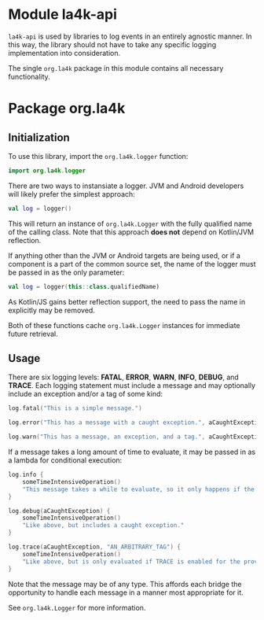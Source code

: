 # Module la4k-api

`la4k-api` is used by libraries to log events in an entirely agnostic manner. In this way, the
library should not have to take any specific logging implementation into consideration.

The single `org.la4k` package in this module contains all necessary functionality.

# Package org.la4k

## Initialization

To use this library, import the `org.la4k.logger` function:

```kotlin
import org.la4k.logger
```

There are two ways to instansiate a logger. JVM and Android developers will likely prefer the
simplest approach:

```kotlin
val log = logger()
```

This will return an instance of `org.la4k.Logger` with the fully qualified name of the calling
class. Note that this approach **does not** depend on Kotlin/JVM reflection.

If anything other than the JVM or Android targets are being used, or if a component is a part of
the common source set, the name of the logger must be passed in as the only parameter:

```kotlin
val log = logger(this::class.qualifiedName)
```

As Kotlin/JS gains better reflection support, the need to pass the name in explicitly may be
removed.

Both of these functions cache `org.la4k.Logger` instances for immediate future retrieval.

## Usage

There are six logging levels: **FATAL**, **ERROR**, **WARN**, **INFO**, **DEBUG**, and
**TRACE**. Each logging statement must include a message and may optionally include an exception
and/or a tag of some kind:

```kotlin
log.fatal("This is a simple message.")
```

```kotlin
log.error("This has a message with a caught exception.", aCaughtException)
```

```kotlin
log.warn("This has a message, an exception, and a tag.", aCaughtException, "AN_ARBITRARY_TAG")
```

If a message takes a long amount of time to evaluate, it may be passed in as a lambda for
conditional execution:

```kotlin
log.info {
    someTimeIntensiveOperation()
    "This message takes a while to evaluate, so it only happens if the INFO level is enabled."
}
```

```kotlin
log.debug(aCaughtException) {
    someTimeIntensiveOperation()
    "Like above, but includes a caught exception."
}
```

```kotlin
log.trace(aCaughtException, "AN_ARBITRARY_TAG") {
    someTimeIntensiveOperation()
    "Like above, but is only evaluated if TRACE is enabled for the provided tag."
}
```

Note that the message may be of any type. This affords each bridge the opportunity to handle
each message in a manner most appropriate for it.

See `org.la4k.Logger` for more information.
